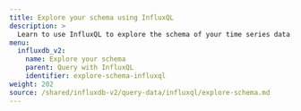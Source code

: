 ```yaml
---
title: Explore your schema using InfluxQL
description: >
  Learn to use InfluxQL to explore the schema of your time series data.
menu:
  influxdb_v2:
    name: Explore your schema
    parent: Query with InfluxQL
    identifier: explore-schema-influxql
weight: 202
source: /shared/influxdb-v2/query-data/influxql/explore-schema.md
---
```


<!-- The content for this file is located at
// SOURCE content/shared/influxdb-v2/query-data/influxql/explore-schema.md -->
